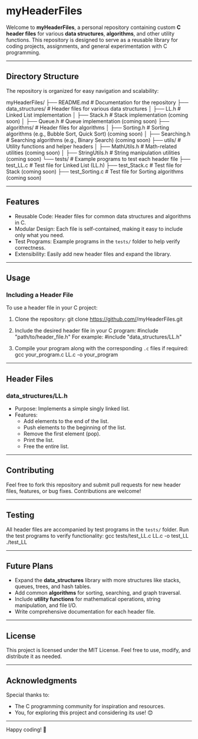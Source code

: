 # myHeaderFiles

Welcome to **myHeaderFiles**, a personal repository containing custom **C header files** for various **data structures**, **algorithms**, and other utility functions. This repository is designed to serve as a reusable library for coding projects, assignments, and general experimentation with C programming.

---

## Directory Structure
The repository is organized for easy navigation and scalability:

myHeaderFiles/
├── README.md          # Documentation for the repository
├── data_structures/   # Header files for various data structures
│   ├── LL.h           # Linked List implementation
│   ├── Stack.h        # Stack implementation (coming soon)
│   ├── Queue.h        # Queue implementation (coming soon)
├── algorithms/        # Header files for algorithms
│   ├── Sorting.h      # Sorting algorithms (e.g., Bubble Sort, Quick Sort) (coming soon)
│   ├── Searching.h    # Searching algorithms (e.g., Binary Search) (coming soon)
├── utils/             # Utility functions and helper headers
│   ├── MathUtils.h    # Math-related utilities (coming soon)
│   ├── StringUtils.h  # String manipulation utilities (coming soon)
└── tests/             # Example programs to test each header file
    ├── test_LL.c      # Test file for Linked List (LL.h)
    ├── test_Stack.c   # Test file for Stack (coming soon)
    ├── test_Sorting.c # Test file for Sorting algorithms (coming soon)

---

## Features
- Reusable Code: Header files for common data structures and algorithms in C.
- Modular Design: Each file is self-contained, making it easy to include only what you need.
- Test Programs: Example programs in the `tests/` folder to help verify correctness.
- Extensibility: Easily add new header files and expand the library.

---

## Usage
### Including a Header File
To use a header file in your C project:
1. Clone the repository:
   git clone https://github.com/<your-username>/myHeaderFiles.git
2. Include the desired header file in your C program:
   #include "path/to/header_file.h"
   For example:
   #include "data_structures/LL.h"

3. Compile your program along with the corresponding `.c` files if required:
   gcc your_program.c LL.c -o your_program

---

## Header Files
### data_structures/LL.h
- Purpose: Implements a simple singly linked list.
- Features:
  - Add elements to the end of the list.
  - Push elements to the beginning of the list.
  - Remove the first element (pop).
  - Print the list.
  - Free the entire list.

---

## Contributing
Feel free to fork this repository and submit pull requests for new header files, features, or bug fixes. Contributions are welcome! 

---

## Testing
All header files are accompanied by test programs in the `tests/` folder. Run the test programs to verify functionality:
gcc tests/test_LL.c LL.c -o test_LL
./test_LL

---

## Future Plans
- Expand the **data_structures** library with more structures like stacks, queues, trees, and hash tables.
- Add common **algorithms** for sorting, searching, and graph traversal.
- Include **utility functions** for mathematical operations, string manipulation, and file I/O.
- Write comprehensive documentation for each header file.

---

## License
This project is licensed under the MIT License. Feel free to use, modify, and distribute it as needed.

---

## Acknowledgments
Special thanks to:
- The C programming community for inspiration and resources.
- You, for exploring this project and considering its use! 😊

---

Happy coding! 🚀

